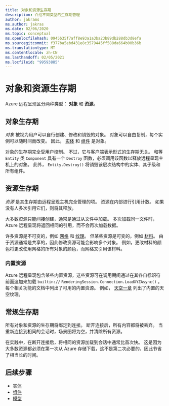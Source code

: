 ```yaml
---
title: 对象和资源生存期
description: 介绍不同类型的生存期管理
author: jakrams
ms.author: jakras
ms.date: 02/06/2020
ms.topic: conceptual
ms.openlocfilehash: 0945b35f7aff8e93a1a3ba23b89db288db3d8efa
ms.sourcegitcommit: f377ba5ebd431e8c3579445ff588da664b00b36b
ms.translationtype: MT
ms.contentlocale: zh-CN
ms.lasthandoff: 02/05/2021
ms.locfileid: "99593885"
---
```

# <a name="object-and-resource-lifetime"></a>对象和资源生存期

Azure 远程呈现区分两种类型： **对象** 和 **资源**。

## <a name="object-lifetime"></a>对象生存期

*对象* 被视为用户可以自行创建、修改和销毁的对象。 对象可以自由复制，每个实例可以随时间而改变。 因此， [实体](entities.md) 和 [组件](components.md) 是对象。

对象的生存期完全受用户控制。 不过，它与客户端表示形式的生存期无关。 和等 `Entity` 类 `Component` 具有一个 `Destroy` 函数，必须调用该函数以释放远程呈现主机上的对象。 此外， `Entity.Destroy()` 将销毁该层次结构中的实体、其子级和所有组件。

## <a name="resource-lifetime"></a>资源生存期

*资源* 是其生存期由远程呈现主机完全管理的项。 资源在内部进行引用计数。 如果没有人多次引用它们，则将其释放。

大多数资源只能间接创建，通常是通过从文件中加载。 多次加载同一文件时，Azure 远程呈现将返回相同的引用，而不会再次加载数据。

许多资源是不可变的，例如 [网格](meshes.md) 和 [纹理](textures.md)。 但某些资源是可变的，例如 [材料](materials.md)。 由于资源通常是共享的，因此修改资源可能会影响多个对象。 例如，更改材料的颜色将更改使用网格的所有对象的颜色，而网格又引用该材料。

### <a name="built-in-resources"></a>内置资源

Azure 远程呈现包含某些内置资源，这些资源可在调用期间通过在其各自标识符前面追加来加载 `builtin://` `RenderingSession.Connection.LoadXYZAsync()` 。 每个相关功能的文档中列出了可用的内置资源。 例如， [天空一章](../overview/features/sky.md) 列出了内置的天空纹理。

## <a name="general-lifetime"></a>常规生存期

所有对象和资源的生存期将绑定到连接。 断开连接后，所有内容都将被丢弃。 当重新连接到相同的会话时，场景图将为空，并清除所有资源。

在实践中，在断开连接后，将相同的资源加载到会话中通常比首次快。 这是因为大多数资源都必须在第一次从 Azure 存储下载，这不是第二次必要的，因此节省了相当长的时间。

## <a name="next-steps"></a>后续步骤

* [实体](entities.md)
* [组件](components.md)
* [模型](models.md)

